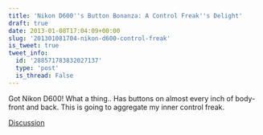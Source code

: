 ```yaml
---
title: 'Nikon D600''s Button Bonanza: A Control Freak''s Delight'
draft: true
date: 2013-01-08T17:04:09+00:00
slug: '201301081704-nikon-d600-control-freak'
is_tweet: true
tweet_info:
  id: '288571783832027137'
  type: 'post'
  is_thread: False
---
```




Got Nikon D600! What a thing.. Has buttons on almost every inch of body-front and back. This is going to aggregate my inner control freak.

[Discussion](https://x.com/sytelus/status/288571783832027137)
